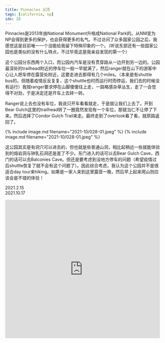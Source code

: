 ```yaml
---
title: Pinnacles 尖顶
tags: [california, np]
idx: 28
---
```


Pinnacles是2013年由National Monument升格成National Park的。从NM变为NP会得到更多的保护，也会获得更多的名气。不过访问了众多国家公园之后，我感觉这是目前唯一一个没能给我留下特殊印象的一个。（听说东部还有一些国家公园也是类似的没有什么特点，不过毕竟这是我亲自发现的第一个）

这个公园分东西两个入口，而公园内汽车是没有贯穿路从一边开到另一边的。公园最深处的trailhead附近的停车位一般一早就满了，然后ranger就在山下的游客中心让人把车停在露营处附近，这要走进去那得有几个miles。（本来是有shuttle bus的，但随着疫情反反复复，这个shuttle也时而运行时而停运，我们去的时候没有运行）我按ranger要求停在山脚傻傻往上走，一路略感杂草丛生，走了一会觉得不对劲，于是决定还是开车上去转一转。

Ranger说上去也没有车位，我说只开车看看就走，于是就让我们上去了。开到Bear Gulch这里的trailhead转了一圈竟然发现有一个车位，那就当仁不让停了下来。然后选择了Condor Gulch Trail来走。最终走到了overlook看了看，就原路返回了。

{% include image.md filename="2021-10/028-01.jpeg" %}
{% include image.md filename="2021-10/028-01.jpeg" %}

这公园其实是有洞穴可以进去的，但也就是些普通山洞，相比起稍远一些就能体验到的熔岩洞与钟乳石洞还是差了不少。东门进入的话可以去Bear Gulch Cave，西门的话可以去Balconies Cave。但还是要考虑到没地方停车的问题（希望疫情过后shuttle恢复了就不会有这个问题了）。因此综合考虑，我认为这个公园并不是很适合day tour来hiking。如果是一家人来到这里露营一晚，然后早上起来爬山则应该会是不错的体验！

2021.2.15<br>
2021.10.17

<iframe src="https://www.google.com/maps/embed?pb=!1m14!1m8!1m3!1d410567.6271153731!2d-121.2475082!3d36.492352!3m2!1i1024!2i768!4f13.1!3m3!1m2!1s0x8092438089cedd9f%3A0x9b82fbee98a844ee!2sPinnacles%20National%20Park!5e0!3m2!1sen!2sus!4v1652244964877!5m2!1sen!2sus" width="100%" height="450" style="border:0;" allowfullscreen="" loading="lazy" referrerpolicy="no-referrer-when-downgrade"></iframe>
